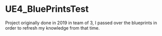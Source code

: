 # UE4_BluePrintsTest
Project originally done in 2019 in team of 3, I passed over the blueprints in order to refresh my knowledge from that time.
